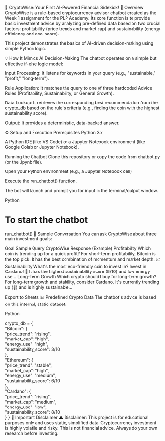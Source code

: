 🌟 CryptoWise: Your First AI-Powered Financial Sidekick! 🌟
Overview
CryptoWise is a rule-based cryptocurrency advisor chatbot created as the Week 1 assignment for the PLP Academy. Its core function is to provide basic investment advice by analyzing pre-defined data based on two crucial factors: profitability (price trends and market cap) and sustainability (energy efficiency and eco-score).

This project demonstrates the basics of AI-driven decision-making using simple Python logic.

💡 How It Mimics AI Decision-Making
The chatbot operates on a simple but effective if-else logic model:

Input Processing: It listens for keywords in your query (e.g., "sustainable," "profit," "long-term").

Rule Application: It matches the query to one of three hardcoded Advice Rules (Profitability, Sustainability, or General Growth).

Data Lookup: It retrieves the corresponding best recommendation from the crypto_db based on the rule's criteria (e.g., finding the coin with the highest sustainability_score).

Output: It provides a deterministic, data-backed answer.

⚙️ Setup and Execution
Prerequisites
Python 3.x

A Python IDE (like VS Code) or a Jupyter Notebook environment (like Google Colab or Jupyter Notebook).

Running the Chatbot
Clone this repository or copy the code from chatbot.py (or the .ipynb file).

Open your Python environment (e.g., a Jupyter Notebook cell).

Execute the run_chatbot() function.

The bot will launch and prompt you for input in the terminal/output window.

Python

# To start the chatbot
run_chatbot()
🤖 Sample Conversation
You can ask CryptoWise about three main investment goals:

Goal	Sample Query	CryptoWise Response (Example)
Profitability	Which coin is trending up for a quick profit?	For short-term profitability, Bitcoin is the top pick. It has the best combination of momentum and market depth. 📈
Sustainability	What's the most eco-friendly coin to invest in?	Invest in Cardano! 🌱 It has the highest sustainability score (8/10) and low energy use...
Long-Term Growth	Which crypto should I buy for long-term growth?	For long-term growth and stability, consider Cardano. It's currently trending up (🚀) and is highly sustainable...

Export to Sheets
📊 Predefined Crypto Data
The chatbot's advice is based on this internal, static dataset:

Python

crypto_db = {  
    "Bitcoin": {  
        "price_trend": "rising",  
        "market_cap": "high",  
        "energy_use": "high",  
        "sustainability_score": 3/10  
    },  
    "Ethereum": {  
        "price_trend": "stable",  
        "market_cap": "high",  
        "energy_use": "medium",  
        "sustainability_score": 6/10  
    },  
    "Cardano": {  
        "price_trend": "rising",  
        "market_cap": "medium",  
        "energy_use": "low",  
        "sustainability_score": 8/10  
    }
}
🛑 Important Disclaimer
⚠️ Disclaimer: This project is for educational purposes only and uses static, simplified data. Cryptocurrency investment is highly volatile and risky. This is not financial advice. Always do your own research before investing.
